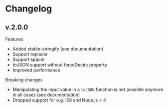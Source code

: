 # Changelog

## v.2.0.0

Features

- Added stable-stringify (see documentation)
- Support replacer
- Support spacer
- toJSON support without forceDecirc property
- Improved performance

Breaking changes

- Manipulating the input value in a `toJSON` function is not possible anymore in
  all cases (see documentation)
- Dropped support for e.g. IE8 and Node.js < 4
